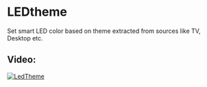# LEDtheme
Set smart LED color based on theme extracted from sources like TV, Desktop etc.

## Video:
 
  [![LedTheme](https://i.imgur.com/iVqqgpG.png)](https://youtu.be/iPdBE5Ui1cc "LedTheme : set led color based on extracted theme")
